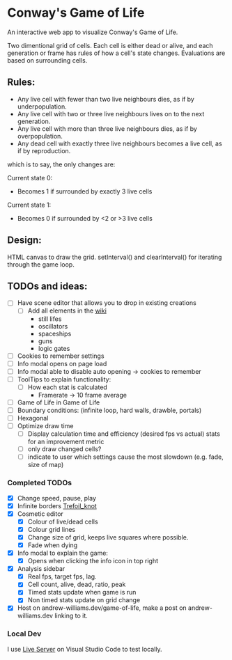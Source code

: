 # Conway's Game of Life
An interactive web app to visualize Conway's Game of Life. 

Two dimentional grid of cells. Each cell is either dead or alive, and each generation or frame has rules of how a cell's state changes. Evaluations are based on surrounding cells.

## Rules:
* Any live cell with fewer than two live neighbours dies, as if by underpopulation.
* Any live cell with two or three live neighbours lives on to the next generation.
* Any live cell with more than three live neighbours dies, as if by overpopulation.
* Any dead cell with exactly three live neighbours becomes a live cell, as if by reproduction.

which is to say, the only changes are:

Current state 0:
* Becomes 1 if surrounded by exactly 3 live cells

Current state 1:
* Becomes 0 if surrounded by <2 or >3 live cells

## Design:

HTML canvas to draw the grid. setInterval() and clearInterval() for iterating through the game loop. 

## TODOs and ideas:
- [ ] Have scene editor that allows you to drop in existing creations
  - [ ] Add all elements in the [wiki](https://en.wikipedia.org/wiki/Conway%27s_Game_of_Life)
    * still lifes
    * oscillators
    * spaceships
    * guns
    * logic gates
- [ ] Cookies to remember settings
- [ ] Info modal opens on page load
- [ ] Info modal able to disable auto opening -> cookies to remember
- [ ] ToolTips to explain functionality:
  - [ ] How each stat is calculated
    * Framerate -> 10 frame average
- [ ] Game of Life in Game of Life
- [ ] Boundary conditions: (infinite loop, hard walls, drawble, portals)
- [ ] Hexagonal
- [ ] Optimize draw time
  - [ ] Display calculation time and efficiency (desired fps vs actual) stats for an improvement metric
  - [ ] only draw changed cells?
  - [ ] indicate to user which settings cause the most slowdown (e.g. fade, size of map)

### Completed TODOs
- [X] Change speed, pause, play
- [X] Infinite borders [Trefoil_knot](https://en.wikipedia.org/wiki/)
- [X] Cosmetic editor
  - [X] Colour of live/dead cells
  - [X] Colour grid lines
  - [X] Change size of grid, keeps live squares where possible.
  - [X] Fade when dying
- [X] Info modal to explain the game:
  - [X] Opens when clicking the info icon in top right
- [X] Analysis sidebar
  - [X] Real fps, target fps, lag.
  - [X] Cell count, alive, dead, ratio, peak
  - [X] Timed stats update when game is run
  - [X] Non timed stats update on grid change
- [X] Host on andrew-williams.dev/game-of-life, make a post on andrew-williams.dev linking to it.

### Local Dev
I use [Live Server](https://github.com/ritwickdey/vscode-live-server) on Visual Studio Code to test locally.
